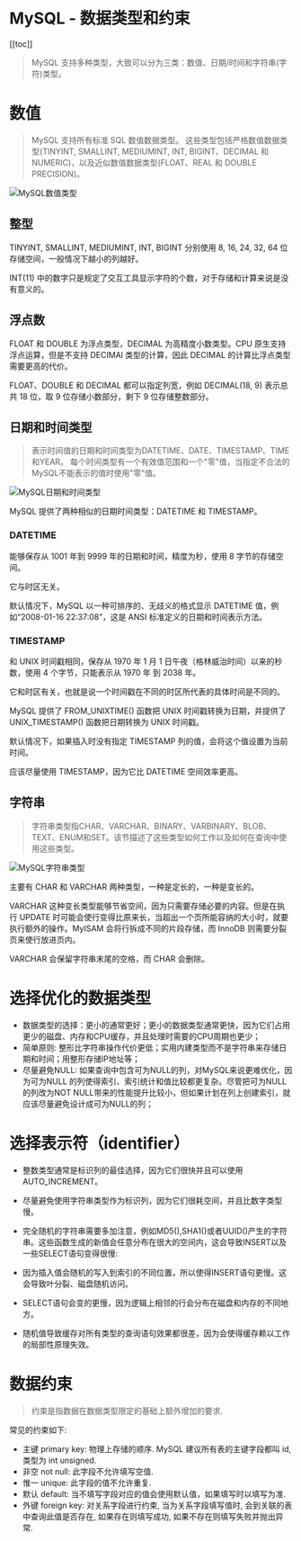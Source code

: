 # MySQL - 数据类型和约束

[[toc]]

> MySQL 支持多种类型，大致可以分为三类：数值、日期/时间和字符串(字符)类型。

# 数值

> MySQL 支持所有标准 SQL 数值数据类型。
> 这些类型包括严格数值数据类型(TINYINT, SMALLINT, MEDIUMINT, INT, BIGINT、DECIMAL 和 NUMERIC)，以及近似数值数据类型(FLOAT、REAL 和 DOUBLE PRECISION)。

![MySQL数值类型](/_images/database/mysql/MySQL数值类型.png)

## 整型

TINYINT, SMALLINT, MEDIUMINT, INT, BIGINT 分别使用 8, 16, 24, 32, 64 位存储空间，一般情况下越小的列越好。

INT(11) 中的数字只是规定了交互工具显示字符的个数，对于存储和计算来说是没有意义的。

## 浮点数

FLOAT 和 DOUBLE 为浮点类型，DECIMAL 为高精度小数类型。CPU 原生支持浮点运算，但是不支持 DECIMAl 类型的计算，因此 DECIMAL 的计算比浮点类型需要更高的代价。

FLOAT、DOUBLE 和 DECIMAL 都可以指定列宽，例如 DECIMAL(18, 9) 表示总共 18 位，取 9 位存储小数部分，剩下 9 位存储整数部分。

## 日期和时间类型

> 表示时间值的日期和时间类型为DATETIME、DATE、TIMESTAMP、TIME和YEAR。
> 每个时间类型有一个有效值范围和一个"零"值，当指定不合法的MySQL不能表示的值时使用"零"值。

![MySQL日期和时间类型](/_images/database/mysql/MySQL日期和时间类型.png)

MySQL 提供了两种相似的日期时间类型：DATETIME 和 TIMESTAMP。

### DATETIME

能够保存从 1001 年到 9999 年的日期和时间，精度为秒，使用 8 字节的存储空间。

它与时区无关。

默认情况下，MySQL 以一种可排序的、无歧义的格式显示 DATETIME 值，例如“2008-01-16 22:37:08”，这是 ANSI 标准定义的日期和时间表示方法。

### TIMESTAMP

和 UNIX 时间戳相同，保存从 1970 年 1 月 1 日午夜（格林威治时间）以来的秒数，使用 4 个字节，只能表示从 1970 年 到 2038 年。

它和时区有关，也就是说一个时间戳在不同的时区所代表的具体时间是不同的。

MySQL 提供了 FROM_UNIXTIME() 函数把 UNIX 时间戳转换为日期，并提供了 UNIX_TIMESTAMP() 函数把日期转换为 UNIX 时间戳。

默认情况下，如果插入时没有指定 TIMESTAMP 列的值，会将这个值设置为当前时间。

应该尽量使用 TIMESTAMP，因为它比 DATETIME 空间效率更高。

## 字符串

> 字符串类型指CHAR、VARCHAR、BINARY、VARBINARY、BLOB、TEXT、ENUM和SET。该节描述了这些类型如何工作以及如何在查询中使用这些类型。

![MySQL字符串类型](/_images/database/mysql/MySQL字符串类型.png)

主要有 CHAR 和 VARCHAR 两种类型，一种是定长的，一种是变长的。

VARCHAR 这种变长类型能够节省空间，因为只需要存储必要的内容。但是在执行 UPDATE 时可能会使行变得比原来长，当超出一个页所能容纳的大小时，就要执行额外的操作。MyISAM 会将行拆成不同的片段存储，而 InnoDB 则需要分裂页来使行放进页内。

VARCHAR 会保留字符串末尾的空格，而 CHAR 会删除。

# 选择优化的数据类型 

* 数据类型的选择：更小的通常更好；更小的数据类型通常更快，因为它们占用更少的磁盘、内存和CPU缓存，并且处理时需要的CPU周期也更少； 
* 简单原则: 整形比字符串操作代价更低；实用内建类型而不是字符串来存储日期和时间；用整形存储IP地址等； 
* 尽量避免NULL: 如果查询中包含可为NULL的列，对MySQL来说更难优化，因为可为NULL 的列使得索引、索引统计和值比较都更复杂。尽管把可为NULL的列改为NOT NULL带来的性能提升比较小，但如果计划在列上创建索引，就应该尽量避免设计成可为NULL的列； 

# 选择表示符（identifier） 

* 整数类型通常是标识列的最佳选择，因为它们很快并且可以使用AUTO_INCREMENT。
* 尽量避免使用字符串类型作为标识列，因为它们很耗空间，并且比数字类型慢。
* 完全随机的字符串需要多加注意，例如MD5(),SHA1()或者UUID()产生的字符串。这些函数生成的新值会任意分布在很大的空间内，这会导致INSERT以及一些SELECT语句变得很慢:

* 因为插入值会随机的写入到索引的不同位置，所以使得INSERT语句更慢。这会导致叶分裂、磁盘随机访问。 
* SELECT语句会变的更慢，因为逻辑上相邻的行会分布在磁盘和内存的不同地方。 
* 随机值导致缓存对所有类型的查询语句效果都很差，因为会使得缓存赖以工作的局部性原理失效。

# 数据约束

> 约束是指数据在数据类型限定的基础上额外增加的要求.

常见的约束如下:

* 主键 primary key: 物理上存储的顺序. MySQL 建议所有表的主键字段都叫 id, 类型为 int unsigned.
* 非空 not null: 此字段不允许填写空值.
* 惟一 unique: 此字段的值不允许重复.
* 默认 default: 当不填写字段对应的值会使用默认值，如果填写时以填写为准.
* 外键 foreign key: 对关系字段进行约束, 当为关系字段填写值时, 会到关联的表中查询此值是否存在, 如果存在则填写成功, 如果不存在则填写失败并抛出异常.